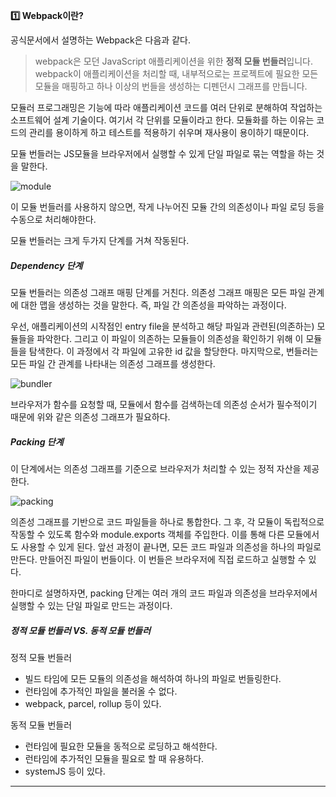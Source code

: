 **1️⃣ Webpack이란?**

공식문서에서 설명하는 Webpack은 다음과 같다.

> webpack은 모던 JavaScript 애플리케이션을 위한 **정적 모듈 번들러**입니다. webpack이 애플리케이션을 처리할 때, 내부적으로는 프로젝트에 필요한 모든 모듈을 매핑하고 하나 이상의 번들을 생성하는 디펜던시 그래프를 만듭니다.

모듈러 프로그래밍은 기능에 따라 애플리케이션 코드를 여러 단위로 분해하여 작업하는 소프트웨어 설계 기술이다. 여기서 각 단위를 모듈이라고 한다. 모듈화를 하는 이유는 코드의 관리를 용이하게 하고 테스트를 적용하기 쉬우며 재사용이 용이하기 때문이다.

모듈 번들러는 JS모듈을 브라우저에서 실행할 수 있게 단일 파일로 묶는 역할을 하는 것을 말한다.

![module](https://github.com/user-attachments/assets/036bcf61-b1cf-4302-9e5f-37be1ed5b026)

이 모듈 번들러를 사용하지 않으면, 작게 나누어진 모듈 간의 의존성이나 파일 로딩 등을 수동으로 처리해야한다.

모듈 번들러는 크게 두가지 단계를 거쳐 작동된다.

##### Dependency 단계

모듈 번들러는 의존성 그래프 매핑 단계를 거친다. 의존성 그래프 매핑은 모든 파일 관계에 대한 맵을 생성하는 것을 말한다. 즉, 파일 간 의존성을 파악하는 과정이다.

우선, 애플리케이션의 시작점인 entry file을 분석하고 해당 파일과 관련된(의존하는) 모듈들을 파악한다.
그리고 이 파일이 의존하는 모듈들이 의존성을 확인하기 위해 이 모듈들을 탐색한다. 이 과정에서 각 파일에 고유한 id 값을 할당한다. 마지막으로, 번들러는 모든 파일 간 관계를 나타내는 의존성 그래프를 생성한다.

![bundler](https://github.com/user-attachments/assets/79d86fa3-45f6-491d-89f9-b157c8a35622)

브라우저가 함수를 요청할 때, 모듈에서 함수를 검색하는데 의존성 순서가 필수적이기 때문에 위와 같은 의존성 그래프가 필요하다.

##### Packing 단계

이 단계에서는 의존성 그래프를 기준으로 브라우저가 처리할 수 있는 정적 자산을 제공한다.

![packing](https://github.com/user-attachments/assets/b686275a-bdae-4e24-8ffc-aa7cd5636884)

의존성 그래프를 기반으로 코드 파일들을 하나로 통합한다. 그 후, 각 모듈이 독립적으로 작동할 수 있도록 함수와 module.exports 객체를 주입한다. 이를 통해 다른 모듈에서도 사용할 수 있게 된다. 앞선 과정이 끝나면, 모든 코드 파일과 의존성을 하나의 파일로 만든다. 만들어진 파일이 번들이다. 이 번들은 브라우저에 직접 로드하고 실행할 수 있다.

한마디로 설명하자면, packing 단계는 여러 개의 코드 파일과 의존성을 브라우저에서 실행할 수 있는 단일 파일로 만드는 과정이다.

##### 정적 모듈 번들러 VS. 동적 모듈 번들러

정적 모듈 번들러

- 빌드 타임에 모든 모듈의 의존성을 해석하여 하나의 파일로 번들링한다.
- 런타임에 추가적인 파일을 불러올 수 없다.
- webpack, parcel, rollup 등이 있다.

동적 모듈 번들러

- 런타임에 필요한 모듈을 동적으로 로딩하고 해석한다.
- 런타임에 추가적인 모듈을 필요로 할 때 유용하다.
- systemJS 등이 있다.

---

[](https://velog.io/@greencloud/%EA%B7%B8%EB%9E%98%EC%84%9C-webpack%EC%9D%B4-%EB%AD%94%EB%8D%B0)
